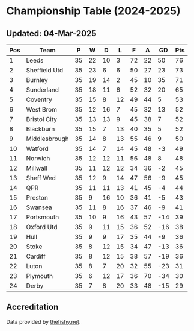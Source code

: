 # Championship Table (2024-2025)
## Updated: 04-Mar-2025

| Pos | Team | P | W | D | L | F | A | GD | Pts |
| --- | --- | --- | --- | --- | --- | --- | --- | --- | --- |
| 1 | Leeds | 35 | 22 | 10 | 3 | 72 | 22 | 50 | 76 |
| 2 | Sheffield Utd | 35 | 23 | 6 | 6 | 50 | 27 | 23 | 73 |
| 3 | Burnley | 35 | 19 | 14 | 2 | 45 | 10 | 35 | 71 |
| 4 | Sunderland | 35 | 18 | 11 | 6 | 52 | 32 | 20 | 65 |
| 5 | Coventry | 35 | 15 | 8 | 12 | 49 | 44 | 5 | 53 |
| 6 | West Brom | 35 | 12 | 16 | 7 | 45 | 32 | 13 | 52 |
| 7 | Bristol City | 35 | 13 | 13 | 9 | 45 | 38 | 7 | 52 |
| 8 | Blackburn | 35 | 15 | 7 | 13 | 40 | 35 | 5 | 52 |
| 9 | Middlesbrough | 35 | 14 | 8 | 13 | 55 | 46 | 9 | 50 |
| 10 | Watford | 35 | 14 | 7 | 14 | 45 | 48 | -3 | 49 |
| 11 | Norwich | 35 | 12 | 12 | 11 | 56 | 48 | 8 | 48 |
| 12 | Millwall | 35 | 11 | 12 | 12 | 34 | 36 | -2 | 45 |
| 13 | Sheff Wed | 35 | 12 | 9 | 14 | 47 | 56 | -9 | 45 |
| 14 | QPR | 35 | 11 | 11 | 13 | 41 | 45 | -4 | 44 |
| 15 | Preston | 35 | 9 | 16 | 10 | 36 | 41 | -5 | 43 |
| 16 | Swansea | 35 | 11 | 8 | 16 | 37 | 46 | -9 | 41 |
| 17 | Portsmouth | 35 | 10 | 9 | 16 | 43 | 57 | -14 | 39 |
| 18 | Oxford Utd | 35 | 9 | 11 | 15 | 36 | 52 | -16 | 38 |
| 19 | Hull | 35 | 9 | 9 | 17 | 35 | 44 | -9 | 36 |
| 20 | Stoke | 35 | 8 | 12 | 15 | 34 | 47 | -13 | 36 |
| 21 | Cardiff | 35 | 8 | 12 | 15 | 38 | 57 | -19 | 36 |
| 22 | Luton | 35 | 8 | 7 | 20 | 32 | 55 | -23 | 31 |
| 23 | Plymouth | 35 | 6 | 12 | 17 | 36 | 70 | -34 | 30 |
| 24 | Derby | 35 | 7 | 8 | 20 | 33 | 48 | -15 | 29 |

## Accreditation 

Data provided by [thefishy.net](https://www.thefishy.net/).